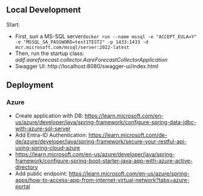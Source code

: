 
## Local Development
Start:
 * First, sun a MS-SQL server`docker run --name mssql -e "ACCEPT_EULA=Y" -e "MSSQL_SA_PASSWORD=test1TEST2" -p 1433:1433 -d mcr.microsoft.com/mssql/server:2022-latest`
 * Then, run the startup class: _adif.aareforecast.collector.AareForecastCollectorApplication_
 * Swagger UI: http://localhost:8080/swagger-ui/index.html

## Deployment
### Azure
* Create application with DB: https://learn.microsoft.com/en-us/azure/developer/java/spring-framework/configure-spring-data-jdbc-with-azure-sql-server
* Add Entra-ID Authentication: https://learn.microsoft.com/de-de/azure/developer/java/spring-framework/secure-your-restful-api-using-spring-cloud-azure
* https://learn.microsoft.com/en-us/azure/developer/java/spring-framework/configure-spring-boot-starter-java-app-with-azure-active-directory
* Add public endpoint: https://learn.microsoft.com/en-us/azure/spring-apps/how-to-access-app-from-internet-virtual-network?tabs=azure-portal